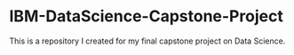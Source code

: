 # IBM-DataScience-Capstone-Project
This is a repository I created for my final capstone project on Data Science.
